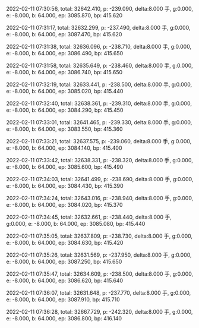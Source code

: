 2022-02-11 07:30:56, total: 32642.410, p: -239.090, delta:8.000 手, g:0.000, e: -8.000, b: 64.000, ep: 3085.870, bp: 415.620

2022-02-11 07:31:17, total: 32632.299, p: -237.490, delta:8.000 手, g:0.000, e: -8.000, b: 64.000, ep: 3087.470, bp: 415.620

2022-02-11 07:31:38, total: 32636.096, p: -238.710, delta:8.000 手, g:0.000, e: -8.000, b: 64.000, ep: 3086.490, bp: 415.650

2022-02-11 07:31:58, total: 32635.649, p: -238.460, delta:8.000 手, g:0.000, e: -8.000, b: 64.000, ep: 3086.740, bp: 415.650

2022-02-11 07:32:19, total: 32633.441, p: -238.500, delta:8.000 手, g:0.000, e: -8.000, b: 64.000, ep: 3085.020, bp: 415.440

2022-02-11 07:32:40, total: 32638.361, p: -239.310, delta:8.000 手, g:0.000, e: -8.000, b: 64.000, ep: 3084.290, bp: 415.450

2022-02-11 07:33:01, total: 32641.465, p: -239.330, delta:8.000 手, g:0.000, e: -8.000, b: 64.000, ep: 3083.550, bp: 415.360

2022-02-11 07:33:21, total: 32637.575, p: -239.060, delta:8.000 手, g:0.000, e: -8.000, b: 64.000, ep: 3084.140, bp: 415.400

2022-02-11 07:33:42, total: 32638.331, p: -238.320, delta:8.000 手, g:0.000, e: -8.000, b: 64.000, ep: 3085.600, bp: 415.490

2022-02-11 07:34:03, total: 32641.499, p: -238.690, delta:8.000 手, g:0.000, e: -8.000, b: 64.000, ep: 3084.430, bp: 415.390

2022-02-11 07:34:24, total: 32643.016, p: -238.940, delta:8.000 手, g:0.000, e: -8.000, b: 64.000, ep: 3084.020, bp: 415.370

2022-02-11 07:34:45, total: 32632.661, p: -238.440, delta:8.000 手, g:0.000, e: -8.000, b: 64.000, ep: 3085.080, bp: 415.440

2022-02-11 07:35:05, total: 32637.809, p: -238.730, delta:8.000 手, g:0.000, e: -8.000, b: 64.000, ep: 3084.630, bp: 415.420

2022-02-11 07:35:26, total: 32631.569, p: -237.950, delta:8.000 手, g:0.000, e: -8.000, b: 64.000, ep: 3087.250, bp: 415.650

2022-02-11 07:35:47, total: 32634.609, p: -238.500, delta:8.000 手, g:0.000, e: -8.000, b: 64.000, ep: 3086.620, bp: 415.640

2022-02-11 07:36:07, total: 32631.648, p: -237.770, delta:8.000 手, g:0.000, e: -8.000, b: 64.000, ep: 3087.910, bp: 415.710

2022-02-11 07:36:28, total: 32667.729, p: -242.320, delta:8.000 手, g:0.000, e: -8.000, b: 64.000, ep: 3086.800, bp: 416.140